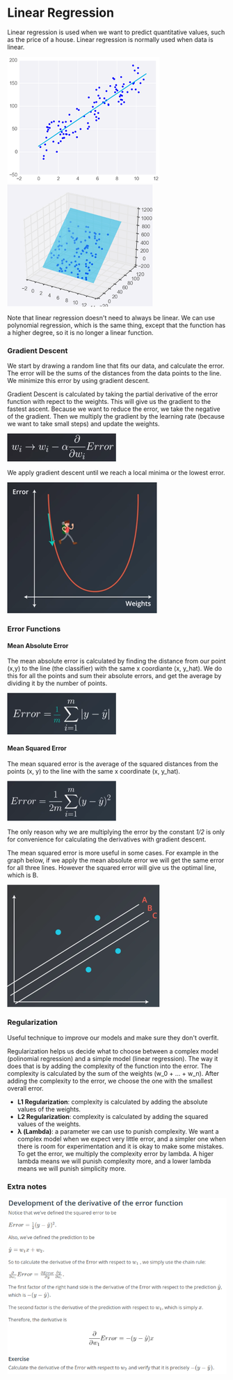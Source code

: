 # **Linear Regression**

Linear regression is used when we want to predict quantitative values, such as the price of a house. Linear regression is normally used when data is linear.

![](./images/linear_regresion_graph_2d.png)
![](./images/linear_regresion_graph_3d.png)

Note that linear regression doesn't need to always be linear. We can use polynomial regression, which is the same thing, except that the function has a higher degree, so it is no longer a linear function.

### **Gradient Descent**

We start by drawing a random line that fits our data, and calculate the error. The error will be the sums of the distances from the data points to the line. We minimize this error by using gradient descent.


Gradient Descent is calculated by taking the partial derivative of the error function with repect to the weights. This will give us the gradient to the fastest ascent. Because we want to reduce the error, we take the negative of the gradient. Then we multiply the gradient by the learning rate (because we want to take small steps) and update the weights.

![gradient descent formula](./images/gradient_descent_formula.png)

We apply gradient descent until we reach a local minima or the lowest error.

![gradient descent formula](./images/gd_graph.png)

### **Error Functions**

#### **Mean Absolute Error**

The mean absolute error is calculated by finding the distance from our point (x,y) to the line (the classifier) with the same x coordiante (x, y_hat). We do this for all the points and sum their absolute errors, and get the average by dividing it by the number of points.

![](./images/mean_absolute_error.png)


#### **Mean Squared Error**

The mean squared error is the average of the squared distances from the points (x, y) to the line with the same x coordinate (x, y_hat).

![](./images/mean_squared_error.png)

The only reason why we are multiplying the error by the constant *1/2* is only for convenience for calculating the derivatives with gradient descent.

The mean squared error is more useful in some cases. For example in the graph below, if we apply the mean absolute error we will get the same error for all three lines. However the squared error will give us the optimal line, which is B.

![](./images/mean_squared_error_example.png)


### **Regularization**

Useful technique to improve our models and make sure they don't overfit.

 Regularization helps us decide what to choose between a complex model (polinomial regression) and a simple model (linear regression). The way it does that is by adding the complexity of the function into the error. The complexity is calculated by the sum of the weights (w_0 + ... + w_n). After adding the complexity to the error, we choose the one with the smallest overall error.
* **L1 Regularization**: complexity is calculated by adding the absolute values of the weights.
* **L2 Regularization**: complexity is calculated by adding the squared values of the weights.
* **λ (Lambda)**: a parameter we can use to punish complexity. We want a complex model when we expect very little error, and a simpler one when there is room for experimentation and it is okay to make some mistakes. To get the error, we multiply the complexity error by lambda. A higer lambda means we will punish complexity more, and a lower lambda means we will punish simplicity more.




### **Extra notes**

![](./images/calculating_gradient_descent.png)